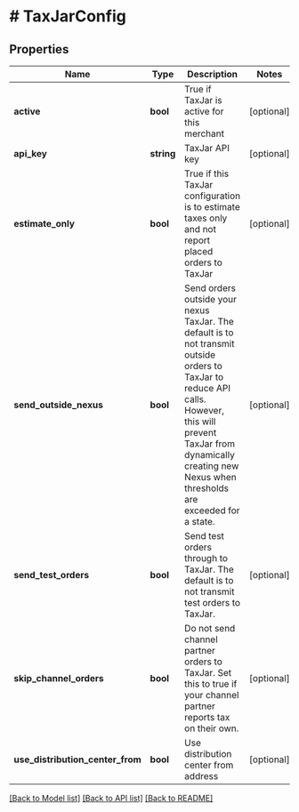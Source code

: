 # # TaxJarConfig

## Properties

Name | Type | Description | Notes
------------ | ------------- | ------------- | -------------
**active** | **bool** | True if TaxJar is active for this merchant | [optional]
**api_key** | **string** | TaxJar API key | [optional]
**estimate_only** | **bool** | True if this TaxJar configuration is to estimate taxes only and not report placed orders to TaxJar | [optional]
**send_outside_nexus** | **bool** | Send orders outside your nexus TaxJar.  The default is to not transmit outside orders to TaxJar to reduce API calls.  However, this will prevent TaxJar from dynamically creating new Nexus when thresholds are exceeded for a state. | [optional]
**send_test_orders** | **bool** | Send test orders through to TaxJar.  The default is to not transmit test orders to TaxJar. | [optional]
**skip_channel_orders** | **bool** | Do not send channel partner orders to TaxJar.  Set this to true if your channel partner reports tax on their own. | [optional]
**use_distribution_center_from** | **bool** | Use distribution center from address | [optional]

[[Back to Model list]](../../README.md#models) [[Back to API list]](../../README.md#endpoints) [[Back to README]](../../README.md)
